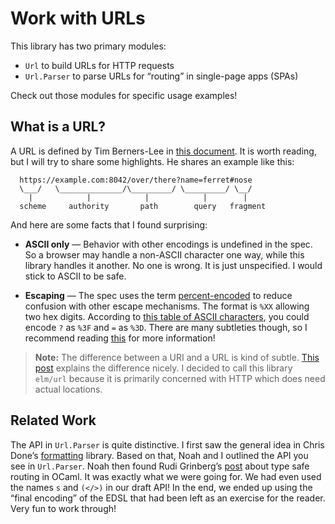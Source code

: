 # Work with URLs

This library has two primary modules:

  - `Url` to build URLs for HTTP requests
  - `Url.Parser` to parse URLs for “routing” in single-page apps (SPAs)

Check out those modules for specific usage examples!


## What is a URL?

A URL is defined by Tim Berners-Lee in [this document](https://tools.ietf.org/html/rfc3986). It is worth reading, but I will try to share some highlights. He shares an example like this:

```
  https://example.com:8042/over/there?name=ferret#nose
  \___/   \______________/\_________/ \_________/ \__/
    |            |            |            |        |
  scheme     authority       path        query   fragment
```

And here are some facts that I found surprising:

  - **ASCII only** &mdash; Behavior with other encodings is undefined in the spec. So a browser may handle a non-ASCII character one way, while this library handles it another. No one is wrong. It is just unspecified. I would stick to ASCII to be safe.

  - **Escaping** &mdash; The spec uses the term [percent-encoded](https://tools.ietf.org/html/rfc3986#section-2.1) to reduce confusion with other escape mechanisms. The format is `%XX` allowing two hex digits. According to [this table of ASCII characters](https://ascii.cl/), you could encode `?` as `%3F` and `=` as `%3D`. There are many subtleties though, so I recommend reading [this](https://en.wikipedia.org/wiki/Percent-encoding) for more information!


> **Note:** The difference between a URI and a URL is kind of subtle. [This post](https://danielmiessler.com/study/url-uri/) explains the difference nicely. I decided to call this library `elm/url` because it is primarily concerned with HTTP which does need actual locations.


## Related Work

The API in `Url.Parser` is quite distinctive. I first saw the general idea in Chris Done&rsquo;s [formatting][] library. Based on that, Noah and I outlined the API you see in `Url.Parser`. Noah then found Rudi Grinberg&rsquo;s [post][] about type safe routing in OCaml. It was exactly what we were going for. We had even used the names `s` and `(</>)` in our draft API! In the end, we ended up using the “final encoding” of the EDSL that had been left as an exercise for the reader. Very fun to work through!

[formatting]: https://chrisdone.com/posts/formatting
[post]: http://rgrinberg.com/posts/primitive-type-safe-routing/
